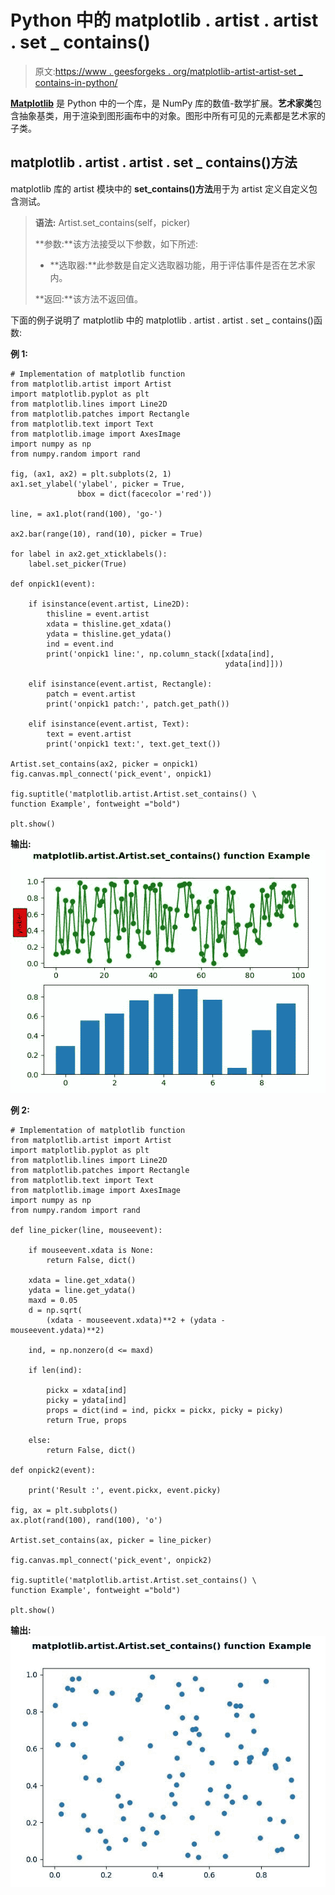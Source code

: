 # Python 中的 matplotlib . artist . artist . set _ contains()

> 原文:[https://www . geesforgeks . org/matplotlib-artist-artist-set _ contains-in-python/](https://www.geeksforgeeks.org/matplotlib-artist-artist-set_contains-in-python/)

**[Matplotlib](https://www.geeksforgeeks.org/python-introduction-matplotlib/)** 是 Python 中的一个库，是 NumPy 库的数值-数学扩展。**艺术家类**包含抽象基类，用于渲染到图形画布中的对象。图形中所有可见的元素都是艺术家的子类。

## matplotlib . artist . artist . set _ contains()方法

matplotlib 库的 artist 模块中的 **set_contains()方法**用于为 artist 定义自定义包含测试。

> **语法:** Artist.set_contains(self，picker)
> 
> **参数:**该方法接受以下参数，如下所述:
> 
> *   **选取器:**此参数是自定义选取器功能，用于评估事件是否在艺术家内。
> 
> **返回:**该方法不返回值。

下面的例子说明了 matplotlib 中的 matplotlib . artist . artist . set _ contains()函数:

**例 1:**

```
# Implementation of matplotlib function
from matplotlib.artist import Artist
import matplotlib.pyplot as plt 
from matplotlib.lines import Line2D 
from matplotlib.patches import Rectangle 
from matplotlib.text import Text 
from matplotlib.image import AxesImage 
import numpy as np 
from numpy.random import rand 

fig, (ax1, ax2) = plt.subplots(2, 1) 
ax1.set_ylabel('ylabel', picker = True, 
               bbox = dict(facecolor ='red')) 

line, = ax1.plot(rand(100), 'go-') 

ax2.bar(range(10), rand(10), picker = True) 

for label in ax2.get_xticklabels():  
    label.set_picker(True) 

def onpick1(event): 

    if isinstance(event.artist, Line2D): 
        thisline = event.artist 
        xdata = thisline.get_xdata() 
        ydata = thisline.get_ydata() 
        ind = event.ind 
        print('onpick1 line:', np.column_stack([xdata[ind], 
                                                ydata[ind]])) 

    elif isinstance(event.artist, Rectangle): 
        patch = event.artist 
        print('onpick1 patch:', patch.get_path()) 

    elif isinstance(event.artist, Text): 
        text = event.artist 
        print('onpick1 text:', text.get_text()) 

Artist.set_contains(ax2, picker = onpick1)
fig.canvas.mpl_connect('pick_event', onpick1) 

fig.suptitle('matplotlib.artist.Artist.set_contains() \
function Example', fontweight ="bold") 

plt.show()
```

**输出:**
![](img/6aacee06420c9c4d10f411358dace70e.png)

**例 2:**

```
# Implementation of matplotlib function
from matplotlib.artist import Artist
import matplotlib.pyplot as plt 
from matplotlib.lines import Line2D 
from matplotlib.patches import Rectangle 
from matplotlib.text import Text 
from matplotlib.image import AxesImage 
import numpy as np 
from numpy.random import rand 

def line_picker(line, mouseevent): 

    if mouseevent.xdata is None: 
        return False, dict() 

    xdata = line.get_xdata() 
    ydata = line.get_ydata() 
    maxd = 0.05
    d = np.sqrt( 
        (xdata - mouseevent.xdata)**2 + (ydata - mouseevent.ydata)**2) 

    ind, = np.nonzero(d <= maxd) 

    if len(ind): 

        pickx = xdata[ind] 
        picky = ydata[ind] 
        props = dict(ind = ind, pickx = pickx, picky = picky) 
        return True, props 

    else: 
        return False, dict() 

def onpick2(event): 

    print('Result :', event.pickx, event.picky) 

fig, ax = plt.subplots() 
ax.plot(rand(100), rand(100), 'o') 

Artist.set_contains(ax, picker = line_picker)

fig.canvas.mpl_connect('pick_event', onpick2) 

fig.suptitle('matplotlib.artist.Artist.set_contains() \
function Example', fontweight ="bold") 

plt.show()
```

**输出:**
![](img/56850f3d422c6bb5879dd593c2d32b9b.png)